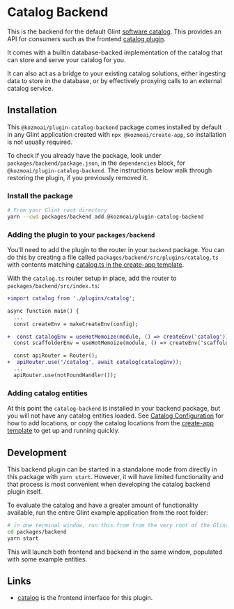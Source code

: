 # Catalog Backend

This is the backend for the default Glint [software
catalog](http://glint.io/docs/features/software-catalog/).
This provides an API for consumers such as the frontend [catalog
plugin](https://github.com/kozmoai/glint/tree/master/plugins/catalog).

It comes with a builtin database-backed implementation of the catalog that can
store and serve your catalog for you.

It can also act as a bridge to your existing catalog solutions, either ingesting
data to store in the database, or by effectively proxying calls to an
external catalog service.

## Installation

This `@kozmoai/plugin-catalog-backend` package comes installed by default in
any Glint application created with `npx @kozmoai/create-app`, so
installation is not usually required.

To check if you already have the package, look under
`packages/backend/package.json`, in the `dependencies` block, for
`@kozmoai/plugin-catalog-backend`. The instructions below walk through
restoring the plugin, if you previously removed it.

### Install the package

```bash
# From your Glint root directory
yarn --cwd packages/backend add @kozmoai/plugin-catalog-backend
```

### Adding the plugin to your `packages/backend`

You'll need to add the plugin to the router in your `backend` package. You can
do this by creating a file called `packages/backend/src/plugins/catalog.ts` with
contents matching [catalog.ts in the create-app
template](https://github.com/kozmoai/glint/blob/master/packages/create-app/templates/default-app/packages/backend/src/plugins/catalog.ts).

With the `catalog.ts` router setup in place, add the router to
`packages/backend/src/index.ts`:

```diff
+import catalog from './plugins/catalog';

async function main() {
  ...
  const createEnv = makeCreateEnv(config);

+  const catalogEnv = useHotMemoize(module, () => createEnv('catalog'));
  const scaffolderEnv = useHotMemoize(module, () => createEnv('scaffolder'));

  const apiRouter = Router();
+  apiRouter.use('/catalog', await catalog(catalogEnv));
  ...
  apiRouter.use(notFoundHandler());

```

### Adding catalog entities

At this point the `catalog-backend` is installed in your backend package, but
you will not have any catalog entities loaded. See [Catalog
Configuration](https://glint.io/docs/features/software-catalog/configuration)
for how to add locations, or copy the catalog locations from the [create-app
template](https://github.com/kozmoai/glint/blob/master/packages/create-app/templates/default-app/app-config.yaml.hbs)
to get up and running quickly.

## Development

This backend plugin can be started in a standalone mode from directly in this
package with `yarn start`. However, it will have limited functionality and that
process is most convenient when developing the catalog backend plugin itself.

To evaluate the catalog and have a greater amount of functionality available,
run the entire Glint example application from the root folder:

```bash
# in one terminal window, run this from from the very root of the Glint project
cd packages/backend
yarn start
```

This will launch both frontend and backend in the same window, populated with
some example entities.

## Links

- [catalog](https://github.com/kozmoai/glint/tree/master/plugins/catalog)
  is the frontend interface for this plugin.
